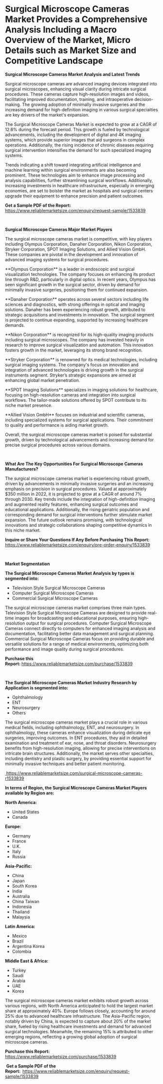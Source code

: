 <p><h1>Surgical Microscope Cameras Market Provides a Comprehensive Analysis Including a Macro Overview of the Market, Micro Details such as Market Size and Competitive Landscape</h1></p><p><strong>Surgical Microscope Cameras Market Analysis and Latest Trends</strong></p>
<p><p>Surgical microscope cameras are advanced imaging devices integrated into surgical microscopes, enhancing visual clarity during intricate surgical procedures. These cameras capture high-resolution images and videos, facilitating improved documentation, training, and intraoperative decision-making. The growing adoption of minimally invasive surgeries and the increasing demand for high-definition imaging in various surgical specialties are key drivers of the market's expansion.</p><p>The Surgical Microscope Cameras Market is expected to grow at a CAGR of 12.6% during the forecast period. This growth is fueled by technological advancements, including the development of digital and 4K imaging systems, which provide superior images that aid surgeons in complex operations. Additionally, the rising incidence of chronic diseases requiring surgical intervention intensifies the demand for such specialized imaging systems.</p><p>Trends indicating a shift toward integrating artificial intelligence and machine learning within surgical environments are also becoming prominent. These technologies aim to enhance image processing and analysis capabilities, further streamlining surgical workflows. Additionally, increasing investments in healthcare infrastructure, especially in emerging economies, are set to bolster the market as hospitals and surgical centers upgrade their equipment to enhance precision and patient outcomes.</p></p>
<p><strong>Get a Sample PDF of the Report:&nbsp;</strong> <a href="https://www.reliablemarketsize.com/enquiry/request-sample/1533839?utm_campaign=2462&utm_medium=2&utm_source=Github&utm_content=ia&utm_term=14042025&utm_id=surgical-microscope-cameras">https://www.reliablemarketsize.com/enquiry/request-sample/1533839</a></p>
<p>&nbsp;</p>
<p><strong>Surgical Microscope Cameras Major Market Players</strong></p>
<p><p>The surgical microscope cameras market is competitive, with key players including Olympus Corporation, Danaher Corporation, Nikon Corporation, Stryker Corporation, SPOT Imaging Solutions, and Allied Vision GmbH. These companies are pivotal in the development and innovation of advanced imaging systems for surgical procedures.</p><p>**Olympus Corporation** is a leader in endoscopic and surgical visualization technologies. The company focuses on enhancing its product line through R&D, particularly in digital optics. In recent years, Olympus has seen significant growth in the surgical sector, driven by demand for minimally invasive surgeries, positioning them for continued expansion.</p><p>**Danaher Corporation** operates across several sectors including life sciences and diagnostics, with strong offerings in optical and imaging solutions. Danaher has been experiencing robust growth, attributed to strategic acquisitions and investments in innovation. The surgical segment is projected to continue expanding, supported by increasing healthcare demands.</p><p>**Nikon Corporation** is recognized for its high-quality imaging products including surgical microscopes. The company has invested heavily in research to improve surgical visualization and automation. This innovation fosters growth in the market, leveraging its strong brand recognition.</p><p>**Stryker Corporation** is renowned for its medical technologies, including surgical imaging systems. The company's focus on innovation and integration of advanced technologies is driving growth in the surgical instruments segment. Stryker’s strategic expansions are aimed at enhancing global market penetration.</p><p>**SPOT Imaging Solutions** specializes in imaging solutions for healthcare, focusing on high-resolution cameras and integration into surgical workflows. The tailor-made solutions offered by SPOT contribute to its niche market presence.</p><p>**Allied Vision GmbH** focuses on industrial and scientific cameras, including specialized systems for surgical applications. Their commitment to quality and performance is aiding market growth.</p><p>Overall, the surgical microscope cameras market is poised for substantial growth, driven by technological advancements and increasing demand for precise surgical procedures across various domains.</p></p>
<p>&nbsp;</p>
<p><strong>What Are The Key Opportunities For Surgical Microscope Cameras Manufacturers?</strong></p>
<p><p>The surgical microscope cameras market is experiencing robust growth, driven by advancements in minimally invasive surgeries and an increasing emphasis on precision in surgical procedures. Valued at approximately $350 million in 2022, it is projected to grow at a CAGR of around 7% through 2030. Key trends include the integration of high-definition imaging and augmented reality features, enhancing surgical outcomes and educational applications. Additionally, the rising geriatric population and corresponding demand for surgical interventions further stimulate market expansion. The future outlook remains promising, with technological innovations and strategic collaborations shaping competitive dynamics in this niche market.</p></p>
<p><strong>Inquire or Share Your Questions If Any Before Purchasing This Report:</strong> <a href="https://www.reliablemarketsize.com/enquiry/pre-order-enquiry/1533839?utm_campaign=2462&utm_medium=2&utm_source=Github&utm_content=ia&utm_term=14042025&utm_id=surgical-microscope-cameras">https://www.reliablemarketsize.com/enquiry/pre-order-enquiry/1533839</a></p>
<p>&nbsp;</p>
<p><strong>Market Segmentation</strong></p>
<p><strong>The Surgical Microscope Cameras Market Analysis by types is segmented into:</strong></p>
<p><ul><li>Television Style Surgical Microscope Cameras</li><li>Computer Surgical Microscope Cameras</li><li>Commercial Surgical Microscope Cameras</li></ul></p>
<p><p>The surgical microscope cameras market comprises three main types. Television Style Surgical Microscope Cameras are designed to provide real-time images for broadcasting and educational purposes, ensuring high-resolution output for surgical procedures. Computer Surgical Microscope Cameras connect directly to computers for enhanced imaging analysis and documentation, facilitating better data management and surgical planning. Commercial Surgical Microscope Cameras focus on providing durable and versatile solutions for a range of medical environments, optimizing both performance and image quality during surgical procedures.</p></p>
<p><strong>Purchase this Report:&nbsp;</strong><a href="https://www.reliablemarketsize.com/purchase/1533839?utm_campaign=2462&utm_medium=2&utm_source=Github&utm_content=ia&utm_term=14042025&utm_id=surgical-microscope-cameras">https://www.reliablemarketsize.com/purchase/1533839</a></p>
<p>&nbsp;</p>
<p><strong>The Surgical Microscope Cameras Market Industry Research by Application is segmented into:</strong></p>
<p><ul><li>Ophthalmology</li><li>ENT</li><li>Neurosurgery</li><li>Others</li></ul></p>
<p><p>The surgical microscope cameras market plays a crucial role in various medical fields, including ophthalmology, ENT, and neurosurgery. In ophthalmology, these cameras enhance visualization during delicate eye surgeries, improving outcomes. In ENT procedures, they aid in detailed examination and treatment of ear, nose, and throat disorders. Neurosurgery benefits from high-resolution imaging, allowing for precise interventions on intricate brain structures. Additionally, the market serves other specialties, including dentistry and plastic surgery, by providing essential support for minimally invasive techniques and better patient monitoring.</p></p>
<p><a href="https://www.reliablemarketsize.com/surgical-microscope-cameras-r1533839?utm_campaign=2462&utm_medium=2&utm_source=Github&utm_content=ia&utm_term=14042025&utm_id=surgical-microscope-cameras">&nbsp;https://www.reliablemarketsize.com/surgical-microscope-cameras-r1533839</a></p>
<p><strong>In terms of Region, the Surgical Microscope Cameras Market Players available by Region are:</strong></p>
<p>
    <p> <strong> North America: </strong>
        <ul>
            <li>United States</li>
            <li>Canada</li>
        </ul>
        </p> 
    <p> <strong> Europe: </strong>
        <ul>
            <li>Germany</li>
            <li>France</li>
            <li>U.K.</li>
            <li>Italy</li>
            <li>Russia</li>
        </ul>
        </p> 
    <p> <strong> Asia-Pacific: </strong>
        <ul>
            <li>China</li>
            <li>Japan</li>
            <li>South Korea</li>
            <li>India</li>
            <li>Australia</li>
            <li>China Taiwan</li>
            <li>Indonesia</li>
            <li>Thailand</li>
            <li>Malaysia</li>
        </ul>
        </p> 
    <p> <strong> Latin America: </strong>
        <ul>
            <li>Mexico</li>
            <li>Brazil</li>
            <li>Argentina Korea</li>
            <li>Colombia</li>
        </ul>
        </p> 
    <p> <strong> Middle East & Africa: </strong>
        <ul>
            <li>Turkey</li>
            <li>Saudi</li>
            <li>Arabia</li>
            <li>UAE</li>
            <li>Korea</li>
        </ul>
    </p>
    </p>
<p><p>The surgical microscope cameras market exhibits robust growth across various regions, with North America anticipated to hold the largest market share at approximately 40%. Europe follows closely, accounting for around 25% due to advanced healthcare infrastructure. The Asia-Pacific region, notably driven by China, is expected to capture about 20% of the market share, fueled by rising healthcare investments and demand for advanced surgical technologies. Meanwhile, the remaining 15% is attributed to other emerging regions, reflecting a growing global adoption of surgical microscope cameras.</p></p>
<p><strong>Purchase this Report: </strong><a href="https://www.reliablemarketsize.com/purchase/1533839?utm_campaign=2462&utm_medium=2&utm_source=Github&utm_content=ia&utm_term=14042025&utm_id=surgical-microscope-cameras">https://www.reliablemarketsize.com/purchase/1533839</a></p>
<p>&nbsp;<strong>Get a Sample PDF of the Report:&nbsp;&nbsp;</strong><a href="https://www.reliablemarketsize.com/enquiry/request-sample/1533839?utm_campaign=2462&utm_medium=2&utm_source=Github&utm_content=ia&utm_term=14042025&utm_id=surgical-microscope-cameras">https://www.reliablemarketsize.com/enquiry/request-sample/1533839</a></p>
<p><strong></strong></p>
<p><p></p><p></p><p></p></p>
